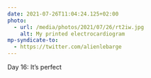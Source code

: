 ```yaml
---
date: 2021-07-26T11:04:24.125+02:00
photo:
  - url: /media/photos/2021/07/26/rt2iw.jpg
    alt: My printed electrocardiogram
mp-syndicate-to:
  - https://twitter.com/alienlebarge
---
```

Day 16: It’s perfect
